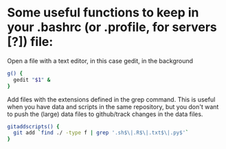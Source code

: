 # Some useful functions to keep in your .bashrc (or .profile, for servers [?]) file:

Open a file with a text editor, in this case gedit, in the background
```sh
g() {
  gedit "$1" &
}
```

Add files with the extensions defined in the grep command. This is useful when you have data and scripts in the same repository, but you don't want to push the (large) data files to github/track changes in the data files.
```sh
gitaddscripts() {
  git add `find ./ -type f | grep '.sh$\|.R$\|.txt$\|.py$'`
}
```
